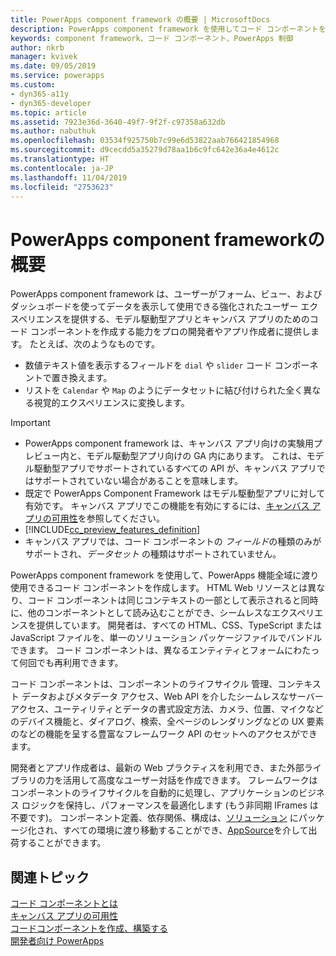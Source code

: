 ```yaml
---
title: PowerApps component framework の概要 | MicrosoftDocs
description: PowerApps component framework を使用してコード コンポーネントを作成し、フォーム、ビュー、ダッシュボードでデータを表示して作業する高度なユーザー エクスペリエンスを提供します。
keywords: component framework、コード コンポーネント、PowerApps 制御
author: nkrb
manager: kvivek
ms.date: 09/05/2019
ms.service: powerapps
ms.custom:
- dyn365-a11y
- dyn365-developer
ms.topic: article
ms.assetid: 7923e36d-3640-49f7-9f2f-c97358a632db
ms.author: nabuthuk
ms.openlocfilehash: 03534f925750b7c99e6d53822aab766421854968
ms.sourcegitcommit: d9cecdd5a35279d78aa1b6c9fc642e36a4e4612c
ms.translationtype: HT
ms.contentlocale: ja-JP
ms.lasthandoff: 11/04/2019
ms.locfileid: "2753623"
---
```

# <a name="powerapps-component-framework-overview"></a>PowerApps component frameworkの概要

PowerApps component framework は、ユーザーがフォーム、ビュー、およびダッシュボードを使ってデータを表示して使用できる強化されたユーザー エクスペリエンスを提供する、モデル駆動型アプリとキャンバス アプリのためのコード コンポーネントを作成する能力をプロの開発者やアプリ作成者に提供します。 たとえば、次のようなものです。

- 数値テキスト値を表示するフィールドを `dial` や `slider` コード コンポーネントで置き換えます。
- リストを `Calendar` や `Map` のようにデータセットに結び付けられた全く異なる視覚的エクスペリエンスに変換します。

> [!IMPORTANT]
> - PowerApps component framework は、キャンバス アプリ向けの実験用プレビュー内と、モデル駆動型アプリ向けの GA 内にあります。 これは、モデル駆動型アプリでサポートされているすべての API が、キャンバス アプリではサポートされていない場合があることを意味します。
> - 既定で PowerApps Component Framework はモデル駆動型アプリに対して有効です。 キャンバス アプリでこの機能を有効にするには、[キャンバス アプリの可用性](component-framework-for-canvas-apps.md)を参照してください。
> - [!INCLUDE[cc_preview_features_definition](../../includes/cc-preview-features-definition.md)]
> - キャンバス アプリでは、コード コンポーネントの *フィールド*の種類のみがサポートされ、*データセット* の種類はサポートされていません。


PowerApps component framework を使用して、PowerApps 機能全域に渡り使用できるコード コンポーネントを作成します。 HTML Web リソースとは異なり、コード コンポーネントは同じコンテキストの一部として表示されると同時に、他のコンポーネントとして読み込むことができ、シームレスなエクスペリエンスを提供しています。 開発者は、すべての HTML、CSS、TypeScript または JavaScript ファイルを、単一のソリューション パッケージファイルでバンドルできます。 コード コンポーネントは、異なるエンティティとフォームにわたって何回でも再利用できます。

コード コンポーネントは、コンポーネントのライフサイクル 管理、コンテキスト データおよびメタデータ アクセス、Web API を介したシームレスなサーバー アクセス、ユーティリティとデータの書式設定方法、カメラ、位置、マイクなどのデバイス機能と、ダイアログ、検索、全ページのレンダリングなどの UX 要素のなどの機能を呈する豊富なフレームワーク API のセットへのアクセスができます。  

開発者とアプリ作成者は、最新の Web プラクティスを利用でき、また外部ライブラリの力を活用して高度なユーザー対話を作成できます。 フレームワークはコンポーネントのライフサイクルを自動的に処理し、アプリケーションのビジネス ロジックを保持し、パフォーマンスを最適化します (もう非同期 IFrames は不要です)。 コンポーネント定義、依存関係、構成は、[ソリューション](https://docs.microsoft.com/dynamics365/customer-engagement/customize/solutions-overview) にパッケージ化され、すべての環境に渡り移動することができ、[AppSource](https://appsource.microsoft.com/marketplace/apps?page=1&product=dynamics-365)を介して出荷することができます。  

## <a name="related-topics"></a>関連トピック

[コード コンポーネントとは](custom-controls-overview.md)<br/>
[キャンバス アプリの可用性](component-framework-for-canvas-apps.md)<br/>
[コードコンポーネントを作成、構築する](create-custom-controls-using-pcf.md)<br/>
[開発者向け PowerApps](https://docs.microsoft.com/powerapps/#pivot=home&panel=developer)

